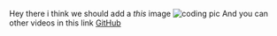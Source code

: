 Hey there i think we should add a *this* image
![coding pic](https://user-images.githubusercontent.com/101461694/159424450-e758131f-7a72-4135-973d-eee4e5be22ea.jpg)
And you can other videos in this link [GitHub](http://github.com)
